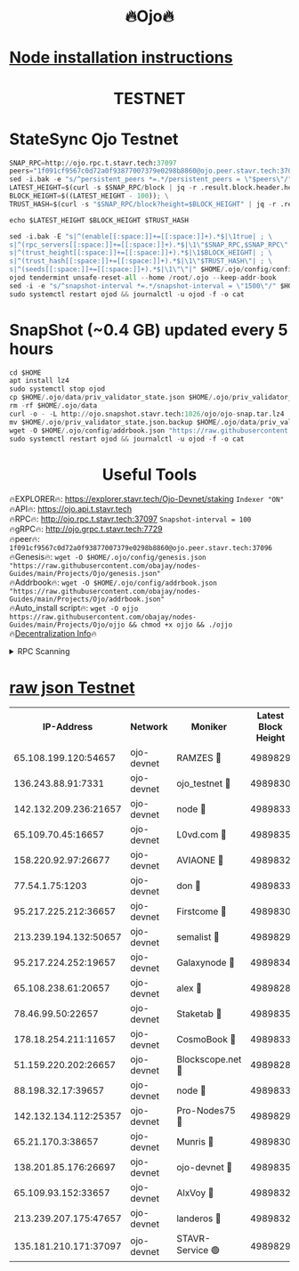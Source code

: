 <h1 align="center"> 🔥Ojo🔥</h1>

[Node installation instructions](https://github.com/obajay/nodes-Guides/tree/main/Projects/Ojo)
=

<h1 align="center"> TESTNET</h1>

# StateSync Ojo Testnet
```python
SNAP_RPC=http://ojo.rpc.t.stavr.tech:37097
peers="1f091cf9567c0d72a0f93877007379e0298b8860@ojo.peer.stavr.tech:37096"
sed -i.bak -e "s/^persistent_peers *=.*/persistent_peers = \"$peers\"/" $HOME/.ojo/config/config.toml
LATEST_HEIGHT=$(curl -s $SNAP_RPC/block | jq -r .result.block.header.height); \
BLOCK_HEIGHT=$((LATEST_HEIGHT - 100)); \
TRUST_HASH=$(curl -s "$SNAP_RPC/block?height=$BLOCK_HEIGHT" | jq -r .result.block_id.hash)

echo $LATEST_HEIGHT $BLOCK_HEIGHT $TRUST_HASH

sed -i.bak -E "s|^(enable[[:space:]]+=[[:space:]]+).*$|\1true| ; \
s|^(rpc_servers[[:space:]]+=[[:space:]]+).*$|\1\"$SNAP_RPC,$SNAP_RPC\"| ; \
s|^(trust_height[[:space:]]+=[[:space:]]+).*$|\1$BLOCK_HEIGHT| ; \
s|^(trust_hash[[:space:]]+=[[:space:]]+).*$|\1\"$TRUST_HASH\"| ; \
s|^(seeds[[:space:]]+=[[:space:]]+).*$|\1\"\"|" $HOME/.ojo/config/config.toml
ojod tendermint unsafe-reset-all --home /root/.ojo --keep-addr-book
sed -i -e "s/^snapshot-interval *=.*/snapshot-interval = \"1500\"/" $HOME/.ojo/config/app.toml
sudo systemctl restart ojod && journalctl -u ojod -f -o cat
```
# SnapShot (~0.4 GB) updated every 5 hours
```python
cd $HOME
apt install lz4
sudo systemctl stop ojod
cp $HOME/.ojo/data/priv_validator_state.json $HOME/.ojo/priv_validator_state.json.backup
rm -rf $HOME/.ojo/data
curl -o - -L http://ojo.snapshot.stavr.tech:1026/ojo/ojo-snap.tar.lz4 | lz4 -c -d - | tar -x -C $HOME/.ojo --strip-components 2
mv $HOME/.ojo/priv_validator_state.json.backup $HOME/.ojo/data/priv_validator_state.json
wget -O $HOME/.ojo/config/addrbook.json "https://raw.githubusercontent.com/obajay/nodes-Guides/main/Projects/Ojo/addrbook.json"
sudo systemctl restart ojod && journalctl -u ojod -f -o cat
```
 <h1 align="center"> Useful Tools</h1>

🔥EXPLORER🔥:        https://explorer.stavr.tech/Ojo-Devnet/staking        `Indexer "ON"` \
🔥API🔥:                     https://ojo.api.t.stavr.tech \
🔥RPC🔥:                    http://ojo.rpc.t.stavr.tech:37097              `Snapshot-interval = 100` \
🔥gRPC🔥:                  http://ojo.grpc.t.stavr.tech:7729 \
🔥peer🔥:                   `1f091cf9567c0d72a0f93877007379e0298b8860@ojo.peer.stavr.tech:37096` \
🔥Genesis🔥:    ```wget -O $HOME/.ojo/config/genesis.json "https://raw.githubusercontent.com/obajay/nodes-Guides/main/Projects/Ojo/genesis.json"``` \
🔥Addrbook🔥:    ```wget -O $HOME/.ojo/config/addrbook.json "https://raw.githubusercontent.com/obajay/nodes-Guides/main/Projects/Ojo/addrbook.json"``` \
🔥Auto_install script🔥: ```wget -O ojjo https://raw.githubusercontent.com/obajay/nodes-Guides/main/Projects/Ojo/ojjo && chmod +x ojjo && ./ojjo``` \
🔥[Decentralization Info](https://github.com/obajay/StateSync-snapshots/tree/main/Projects/Ojo/Decentralization)🔥



<details>
<summary>RPC Scanning</summary>

<h2 align="center"> We scan nodes in real time every 4 hours. And we provide the final result of RPC endpoints.
We cannot influence the operation of these nodes in any way. </h2>


```python
If Voting Power is higher than 0 --> then the Node is a validator of the network and may be subject to attack and be a potential threat to the chain.
```
```python
We marked such validators with a red symbol
```

</details>

[raw json Testnet](https://rpc-check.ojot.stavr.tech/ojot/rpc-ojot-result.json)
=


<table><tr><th>IP-Address</th><th>Network</th><th>Moniker</th><th>Latest Block Height</th><th>Earliest Block Height</th><th>Catching Up</th><th>Tx Index</th><th>Voting Power</th><th>Scan Time</th></tr><tr><td>65.108.199.120:54657</td><td>ojo-devnet</td><td>RAMZES 🔴</td><td>4989829</td><td>306156</td><td>False</td><td>on</td><td>15420</td><td>2024-01-16T11:57:46.714635086UTC</td></tr><tr><td>136.243.88.91:7331</td><td>ojo-devnet</td><td>ojo_testnet 🔴</td><td>4989830</td><td>308845</td><td>False</td><td>on</td><td>1000</td><td>2024-01-16T11:57:53.119541020UTC</td></tr><tr><td>142.132.209.236:21657</td><td>ojo-devnet</td><td>node 🔴</td><td>4989833</td><td>350001</td><td>False</td><td>on</td><td>1999</td><td>2024-01-16T11:58:11.127994903UTC</td></tr><tr><td>65.109.70.45:16657</td><td>ojo-devnet</td><td>L0vd.com 🔴</td><td>4989835</td><td>695918</td><td>False</td><td>off</td><td>998</td><td>2024-01-16T11:58:21.726308835UTC</td></tr><tr><td>158.220.92.97:26677</td><td>ojo-devnet</td><td>AVIAONE 🔴</td><td>4989832</td><td>2754001</td><td>False</td><td>on</td><td>19926</td><td>2024-01-16T11:58:03.728593064UTC</td></tr><tr><td>77.54.1.75:1203</td><td>ojo-devnet</td><td>don 🔴</td><td>4989833</td><td>2906401</td><td>False</td><td>on</td><td>10</td><td>2024-01-16T11:58:13.987472000UTC</td></tr><tr><td>95.217.225.212:36657</td><td>ojo-devnet</td><td>Firstcome 🔴</td><td>4989830</td><td>2985946</td><td>False</td><td>on</td><td>13566</td><td>2024-01-16T11:57:52.823005439UTC</td></tr><tr><td>213.239.194.132:50657</td><td>ojo-devnet</td><td>semalist 🔴</td><td>4989829</td><td>3223522</td><td>False</td><td>on</td><td>21037</td><td>2024-01-16T11:57:46.991394577UTC</td></tr><tr><td>95.217.224.252:19657</td><td>ojo-devnet</td><td>Galaxynode 🔴</td><td>4989834</td><td>3685492</td><td>False</td><td>on</td><td>11888</td><td>2024-01-16T11:58:19.077157848UTC</td></tr><tr><td>65.108.238.61:20657</td><td>ojo-devnet</td><td>alex 🔴</td><td>4989828</td><td>4158001</td><td>False</td><td>on</td><td>11359</td><td>2024-01-16T11:57:46.371928127UTC</td></tr><tr><td>78.46.99.50:22657</td><td>ojo-devnet</td><td>Staketab 🔴</td><td>4989835</td><td>4254801</td><td>False</td><td>on</td><td>1276</td><td>2024-01-16T11:58:21.993641122UTC</td></tr><tr><td>178.18.254.211:11657</td><td>ojo-devnet</td><td>CosmoBook 🔴</td><td>4989833</td><td>4392001</td><td>False</td><td>off</td><td>1057</td><td>2024-01-16T11:58:13.537243379UTC</td></tr><tr><td>51.159.220.202:26657</td><td>ojo-devnet</td><td>Blockscope.net 🔴</td><td>4989828</td><td>4425001</td><td>False</td><td>on</td><td>1719</td><td>2024-01-16T11:57:46.035812351UTC</td></tr><tr><td>88.198.32.17:39657</td><td>ojo-devnet</td><td>node 🔴</td><td>4989833</td><td>4710001</td><td>False</td><td>on</td><td>86220</td><td>2024-01-16T11:58:14.215973920UTC</td></tr><tr><td>142.132.134.112:25357</td><td>ojo-devnet</td><td>Pro-Nodes75 🔴</td><td>4989829</td><td>4889829</td><td>False</td><td>on</td><td>24651</td><td>2024-01-16T11:57:49.916000130UTC</td></tr><tr><td>65.21.170.3:38657</td><td>ojo-devnet</td><td>Munris 🔴</td><td>4989830</td><td>4889830</td><td>False</td><td>off</td><td>20123</td><td>2024-01-16T11:57:52.383397467UTC</td></tr><tr><td>138.201.85.176:26697</td><td>ojo-devnet</td><td>ojo-devnet 🔴</td><td>4989835</td><td>4889835</td><td>False</td><td>on</td><td>1000024000</td><td>2024-01-16T11:58:21.395586039UTC</td></tr><tr><td>65.109.93.152:33657</td><td>ojo-devnet</td><td>AlxVoy 🔴</td><td>4989832</td><td>4943001</td><td>False</td><td>on</td><td>4491415</td><td>2024-01-16T11:58:08.756029355UTC</td></tr><tr><td>213.239.207.175:47657</td><td>ojo-devnet</td><td>landeros 🔴</td><td>4989832</td><td>4967924</td><td>False</td><td>off</td><td>11083</td><td>2024-01-16T11:58:03.973707966UTC</td></tr><tr><td>135.181.210.171:37097</td><td>ojo-devnet</td><td>STAVR-Service 🟢</td><td>4989829</td><td>4988001</td><td>False</td><td>on</td><td>0</td><td>2024-01-16T11:57:47.598122779UTC</td></tr></table>
